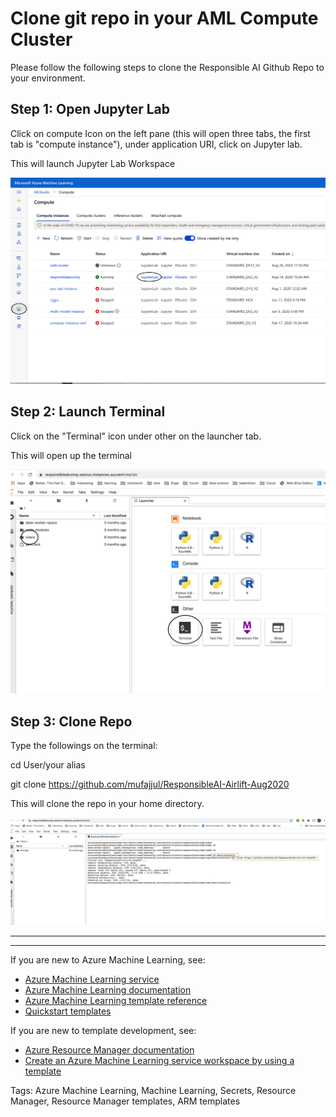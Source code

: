 # Clone git repo in your AML Compute Cluster

Please follow the following steps to clone the Responsible AI Github Repo to your environment.

## Step 1: Open Jupyter Lab 

Click on compute Icon on the left pane (this will open three tabs, the first tab is "compute instance"), under application URI, click on Jupyter lab.  

This will launch Jupyter Lab Workspace 


![alt text](images/step1.png)



## Step 2: Launch Terminal

Click on the "Terminal" icon under other on the launcher tab. 

This will open up the terminal 

![alt text](images/step2.png)



## Step 3: Clone Repo

Type the followings on the terminal:

cd User/your alias 

git clone https://github.com/mufajjul/ResponsibleAI-Airlift-Aug2020


This will clone the repo in your home directory.  

![alt text](images/step3.png)


-----
----


If you are new to Azure Machine Learning, see:

- [Azure Machine Learning service](https://azure.microsoft.com/services/machine-learning-service/)
- [Azure Machine Learning documentation](https://docs.microsoft.com/azure/machine-learning/)
- [Azure Machine Learning template reference](https://docs.microsoft.com/azure/templates/microsoft.machinelearningservices/allversions)
- [Quickstart templates](https://azure.microsoft.com/resources/templates/)

If you are new to template development, see:

- [Azure Resource Manager documentation](https://docs.microsoft.com/azure/azure-resource-manager/)
- [Create an Azure Machine Learning service workspace by using a template](https://docs.microsoft.com/azure/machine-learning/service/how-to-create-workspace-template)

Tags: Azure Machine Learning, Machine Learning, Secrets, Resource Manager, Resource Manager templates, ARM templates


